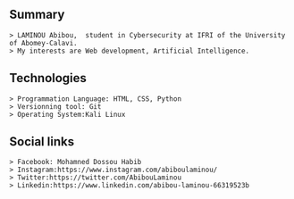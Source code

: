 ## Summary
	> LAMINOU Abibou,  student in Cybersecurity at IFRI of the University of Abomey-Calavi. 
	> My interests are Web development, Artificial Intelligence.
## Technologies
	> Programmation Language: HTML, CSS, Python
	> Versionning tool: Git
	> Operating System:Kali Linux
## Social links
	> Facebook: Mohamned Dossou Habib
	> Instagram:https://www.instagram.com/abiboulaminou/
	> Twitter:https://twitter.com/AbibouLaminou
	> Linkedin:https://www.linkedin.com/abibou-laminou-66319523b
